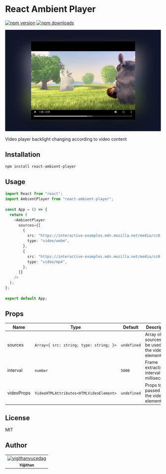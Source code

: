 # React Ambient Player

[![npm version](https://img.shields.io/npm/v/react-ambient-player.svg?style=flat-square)](https://www.npmjs.com/package/react-ambient-player)
[![npm downloads](https://img.shields.io/npm/dm/react-ambient-player.svg?style=flat-square)](https://www.npmjs.com/package/react-ambient-player)

![Screenshot](docs/preview.png)

Video player backlight changing according to video content

## Installation

```
npm install react-ambient-player
```

## Usage

```typescript jsx
import React from "react";
import AmbientPlayer from "react-ambient-player";

const App = () => {
  return (
    <AmbientPlayer
      sources={[
        {
          src: "https://interactive-examples.mdn.mozilla.net/media/cc0-videos/flower.webm",
          type: "video/webm",
        },
        {
          src: "https://interactive-examples.mdn.mozilla.net/media/cc0-videos/flower.mp4",
          type: "video/mp4",
        },
      ]}
    />
  );
};

export default App;
```

## Props

| Name       | Type                                    | Default     | Description                                       |
| ---------- | --------------------------------------- | ----------- | ------------------------------------------------- |
| sources    | `Array<{ src: string; type: string; }>` | `undefined` | Array of sources to be used by the video element. |
| interval   | `number`                                | `5000`      | Frame extraction interval in milliseconds.        |
| videoProps | `VideoHTMLAttributes<HTMLVideoElement>` | `undefined` | Props to be passed to the video element.          |

## License

MIT

## Author

<table>
<tr>
    <td align="center">
        <a href="https://github.com/yigithanyucedag">
            <img src="https://avatars.githubusercontent.com/u/25598773?v=4" width="100;" alt="yigithanyucedag"/>
            <br />
            <sub><b>Yiğithan</b></sub>
        </a>
    </td></tr>
</table>
